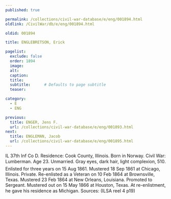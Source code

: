 ```yaml
---
published: true

permalink: /collections/civil-war-database/e/eng/001894.html
oldlink: /CivilWar/db/e/eng/001894.html

oldid: 001894

title: ENGLEBRETSON, Erick

pagelist:
  exclude: false
  order: 1894
  image: 
  alt:
  caption:
  title:
  subtitle:      # Defaults to page subtitle
  teaser:

category: 
  - E 
  - ENG

previous:
  title: ENGER, Jens F.
  url: /collections/civil-war-database/e/eng/001893.html  
next:
  title: ENGLEMAN, Jacob
  url: /collections/civil-war-database/e/eng/001895.html   
---
```

IL 37th Inf Co D. Residence: Cook County, Illinois. Born in Norway. Civil War: Lumberman. Age 23. Unmarried. Gray eyes, dark hair, light complexion, 5&#146;10&#148;. Enlisted for three years on 15 Aug 1861. Mustered 18 Sep 1861 at Chicago, Illinois. Private. Re-enlisted as a Veteran on 10 Feb 1864 at Brownsville, Texas. Mustered 23 Feb 1864 at New Orleans, Louisiana. Promoted to Sergeant. Mustered out on 15 May 1866 at Houston, Texas. At re-enlistment, he gave his residence as &#147;Michigan&#148;. Sources: (ILSA reel 4 p19)